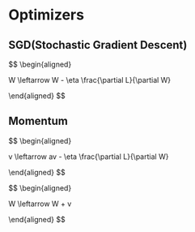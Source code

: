 # Optimizers

## SGD(Stochastic Gradient Descent)

$$
\begin{aligned}

W \leftarrow W - \eta \frac{\partial L}{\partial W}

\end{aligned}
$$

## Momentum

$$
\begin{aligned}

v \leftarrow av - \eta \frac{\partial L}{\partial W}


\end{aligned}
$$


$$
\begin{aligned}

W \leftarrow W + v

\end{aligned}
$$
